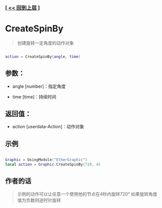 ### [[ << 回到上层 ]](README.md)

# CreateSpinBy

> 创建旋转一定角度的动作对象

```lua

action = CreateSpinBy(angle, time)

```

## 参数：

+ angle [number]：指定角度

+ time [time]：持续时间

## 返回值：

+ action [userdata-Action]：动作对象

## 示例

```lua

Graphic = UsingModule("EtherGraphic")
local action = Graphic.CreateSpinBy(720, 4)

```

## 作者的话

> 示例的动作可以让任意一个使用他的节点在4秒内旋转720°
> 如果旋转角度值为负数则逆时针旋转